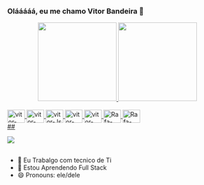 ### Olááááá, eu me chamo Vitor Bandeira 👋

<div align="center">
  <a href="https://github.com/Cafety1">
  <img height="180em" src="https://github-readme-stats.vercel.app/api?username=cafety1&show_icons=true&theme=cobalt&include_all_commits=true&count_private=true"/>
  <img height="180em" src="https://github-readme-stats.vercel.app/api/top-langs/?username=cafety1&layout=compact&langs_count=7&theme=cobalt"/>
</div>
 
<div style="display: inline_block"><br>
  <img align="center" alt="vitor-HTML" height="30" width="40" src="https://cdn.jsdelivr.net/gh/devicons/devicon/icons/html5/html5-plain-wordmark.svg" />
  <img align="center" alt="vitor-CSS" height="30" width="40" src="https://cdn.jsdelivr.net/gh/devicons/devicon/icons/css3/css3-plain-wordmark.svg" />
  <img align="center" alt="vitor-Js" height="30" width="40" src="https://cdn.jsdelivr.net/gh/devicons/devicon/icons/javascript/javascript-plain.svg" />
  <img align="center" alt="vitor-Git" height="30" width="40" src="https://cdn.jsdelivr.net/gh/devicons/devicon/icons/git/git-plain-wordmark.svg" />
  <img align="center" alt="vitor-Jup" height="30" width="40" src="https://cdn.jsdelivr.net/gh/devicons/devicon/icons/jupyter/jupyter-original-wordmark.svg" /> 
  <img align="center" alt="Rafa-Python" height="30" width="40" src="https://cdn.jsdelivr.net/gh/devicons/devicon/icons/python/python-original-wordmark.svg" />
  <img align="center" alt="Rafa-Csharp" height="30" width="40" src="https://cdn.jsdelivr.net/gh/devicons/devicon/icons/csharp/csharp-original.svg">
 
</div>
  ##
  
  
  <a href="https://www.linkedin.com/in/vbgonalves/" target="_blank"><img src="https://img.shields.io/badge/-LinkedIn-%230077B5?style=for-the-badge&logo=linkedin&logoColor=white" target="_blank"></a> 
  
##

- 🔭 Eu Trabalgo com tecnico de Ti
- 🌱 Estou Aprendendo Full Stack
- 😄 Pronouns: ele/dele
